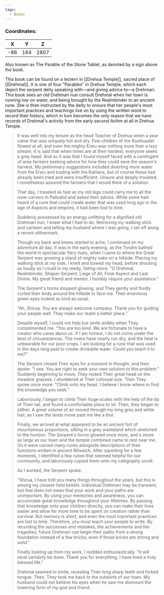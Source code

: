 ```yaml
---
tags:
  - Books
---
```


### Coordinates:
| **X** | **Y**| **Z** |
|:-----:|:----:|:-----:|
|-86  |164   |2807  |

Also known as The Parable of the Stone Tablet, as denoted by a sign above the book.

This book can be found on a lectern in [[Drehua Temple]], sacred place of [[Drehmal]]. It is one of four "Parables" in Drehua Temple, which each depict the serpent deity speaking with—and giving advice to—a Drehmari. This book sees an old Drehmari nun consult Drehmal when her town is running low on water, and being brought by the Realmbinder to an ancient rune. She is then instructed by the deity to ensure that her people's most important practices and teachings live on by using the written word to record their history, which in turn becomes the only reason that we have records of Drehmal's activity from the early second Avihm at all in Drehua Temple.

> It was well into my tenure as the head Teacher of Drehua when a year came that was uniquely hot and dry. Few children of the Ruxihuadel flowed at all, and even the mighty Erwu was nothing more than a lazy stream. It is said that when times are at their hardest, everyone seeks a grey head. And so it was that I found myself faced with a contingent of area farmers seeking advice for how they could save the season's harvest. My preliminary suggestions included diverting more water from the Erwu and trading with the Kahlans, but of course these had already been tried and were insufficient. Unsure and deeply troubled, I nonetheless assured the farmers that I would think of a solution.
>
> That day, I traveled as fast as my old legs could carry me to all the rune-carvers in Palisahd and asked their advice. While some had heard of a rune that could create water that was used long ago in the age of Aspects and empires, it had been lost to time.
>
> Suddenly possessed by an energy unfitting for a dignified old Drehmari nun, I knew what I had to do. Retrieving my walking stick and canteen and telling my husband where I was going, I set off along a recent slithermark.
>
> Though my back and knees started to ache, I continued on my adventure all day. It was in the early evening, as the Torahn bathed the world in spectacular fiery hues, when I came to where the Great Serpent was growing a stand of mighty oaks on a hillside. Placing my walking stick at my side, I knelt and bowed my head, before shouting as loudly as I could in my reedy, failing voice. "O Drehmal, Realmbinder, Shaper-Serpent, Liege of All, Final Aspect and Last Divine. My great friend and mentor. I humbly require your assistance."
>
> The Serpent's horns stopped glowing, and They gently and fluidly curled their body around the hillside to face me. Their enormous green eyes looked as kind as usual.
>
> "Ah, Shirua. You are always welcome company. Thank you for guiding your people well. They make our realm a better place."
>
> Despite myself, I could not help but smile widely when They complimented me. "You are too kind. We are fortunate to have a creator who cares about us. If I am honest, I do not come under the best of circumstances. The rivers have nearly run dry, and the heat is unbearable for our poor crops. I am looking for a rune that was used in the days long past to create drinkable water. Could you teach it to me?"
>
> The Serpent closed Their eyes for a moment in thought, and then spoke: "I see. You are right to seek your own solution to this problem." Suddenly beginning to move, They rested Their great head on the meadow grasses. I shuddered at Their colossal size. Then They spoke once more: "Climb onto my head. I believe I know where to find the knowledge you seek."
>
> Laboriously, I began to climb Their huge scales with the help of the tip of Their tail, and found a comfortable place to sit. Then, they began to slither. A great volume of air moved through my long grey and white hair, as I saw the lands move past me like a blur.
>
> Finally, we arrived at what appeared to be an ancient fort of mountainous proportions, sitting in a grey wasteland which stretched to the horizon. The Serpent's horns glowed once more, and a stone as large as our town and the temple combined came to rest near me. On it were carved many runes alongside descriptions of their functions written in ancient Rihselch. After squinting for a few moments, I identified a few runes that seemed helpful for our community, and laboriously copied them onto my calligraphy scroll.
>
> As I worked, the Serpent spoke:
>
> "Shirua, I have told you many things throughout the years, but this is among my closest-held beliefs. Individual Drehmari may be transient, but that does not mean that your work and your paths are unimportant. By using your memories and awareness, you can accumulate great knowledge throughout your lifetimes. By passing that knowledge onto your children directly, you can make their lives easier and allow for more time to be spent on creation rather than survival. But memory is short, and even the most important practices are lost to time. Therefore, you must teach your people to write. By recording the successes and mistakes, the achievements and the tragedies, future Drehmari can begin their paths from a strong foundation instead of a few bricks, even if those bricks are strong and solid."
>
> Finally looking up from my work, I nodded enthusiastically. "It will most certainly be done. Thank you for everything. I have lived a truly blessed life."
>
> Drehmal seemed to smile, revealing Their long sharp teeth and forked tongue. Then, They took me back to the outskirts of our town. My husband could not believe his eyes when he saw me dismount the towering form of my god and friend.
